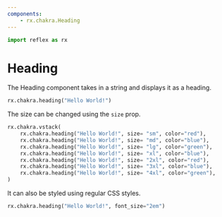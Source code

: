 ```yaml
---
components:
    - rx.chakra.Heading
---
```


```python exec
import reflex as rx
```

# Heading

The Heading component takes in a string and displays it as a heading.

```python demo
rx.chakra.heading("Hello World!")
```

The size can be changed using the `size` prop.

```python demo
rx.chakra.vstack(
    rx.chakra.heading("Hello World!", size= "sm", color="red"),
    rx.chakra.heading("Hello World!", size= "md", color="blue"),
    rx.chakra.heading("Hello World!", size= "lg", color="green"),
    rx.chakra.heading("Hello World!", size= "xl", color="blue"),
    rx.chakra.heading("Hello World!", size= "2xl", color="red"),
    rx.chakra.heading("Hello World!", size= "3xl", color="blue"),
    rx.chakra.heading("Hello World!", size= "4xl", color="green"),
)
```

It can also be styled using regular CSS styles.

```python demo
rx.chakra.heading("Hello World!", font_size="2em")
```
